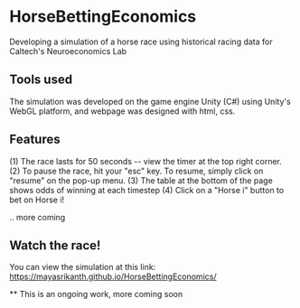 # HorseBettingEconomics
Developing a simulation of a horse race using historical racing data for Caltech's Neuroeconomics Lab 

## Tools used

The simulation was developed on the game engine Unity (C#) using Unity's WebGL platform, and webpage was designed with html, css. 

## Features
(1) The race lasts for 50 seconds -- view the timer at the top right corner.
(2) To pause the race, hit your "esc" key. To resume, simply click on "resume" on the pop-up menu.
(3) The table at the bottom of the page shows odds of winning at each timestep
(4) Click on a "Horse i" button to bet on Horse i!

.. more coming


## Watch the race!
You can view the simulation at this link: https://mayasrikanth.github.io/HorseBettingEconomics/


** This is an ongoing work, more coming soon
